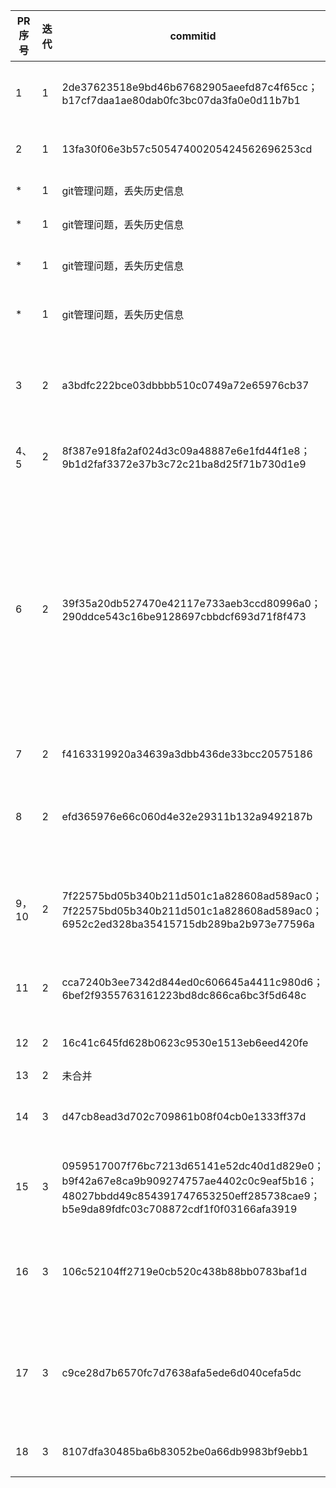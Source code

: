| PR序号 | 迭代 | commitid                                                     | 用例图                                                       | 系统顺序图 | 类图                                                         | OCL合约 | 提交人 | 说明           |
| ------ | ---- | ------------------------------------------------------------ | ------------------------------------------------------------ | ---------- | ------------------------------------------------------------ | ------- | ------ | -------------- |
| 1      | 1    | 2de37623518e9bd46b67682905aeefd87c4f65cc；b17cf7daa1ae80dab0fc3bc07da3fa0e0d11b7b1 | checkRunningStatus；modifyRunningStatus；defineSamplingRule；findDataSet；downloadDataSet；deleteDataSet |            |                                                              |         | 任婷伊 | 用例第一次迭代 |
| 2      | 1    | 13fa30f06e3b57c50547400205424562696253cd                     |                                                              |            |                                                              |         | 李楠   | 删除测试文件   |
| * | 1 | git管理问题，丢失历史信息 | | | | | 李楠 |  |
| * | 1 | git管理问题，丢失历史信息 | | | | | 刘炜 |  |
| * | 1 | git管理问题，丢失历史信息 | | | | | 陈泽人 |  |
| * | 1 | git管理问题，丢失历史信息 | | | | | 王子勤 |  |
| 3      | 2    | a3bdfc222bce03dbbbb510c0749a72e65976cb37                     |                                                              |            | ModelOwner；ModelRunningService；ModelManager；OutsideUser；DataSet；Model；ModelList；User |         | 刘炜   | 类图第一次迭代 |
| 4、5   | 2    | 8f387e918fa2af024d3c09a48887e6e1fd44f1e8；9b1d2faf3372e37b3c72c21ba8d25f71b730d1e9 |                                                              |            |                                                              |         | 李楠   | 无关配置文件   |
| 6      | 2 | 39f35a20db527470e42117e733aeb3ccd80996a0；290ddce543c16be9128697cbbdcf693d71f8f473 | uploadModel；deleteModel；searchModel；manageModelVersion；downloadModel；deployModel；stopOnlineModel；searchOnlineModel；addModelAccessPermission；updateModelAccessPermission；createModelSharingLink；updateModelSharingLinkAccessPermission；createOnlineModelAPI；updateOnlineModelAPI；downloadModelBySharingLink；callOnlieModelAPI；checkRunningStatus；modifyRunningStatus；defineSamplingRule；findDataSet；downloadDataSet；deleteDataSet；addVersionTag；changeVersionTag；deleteVersionTag |            |                                                              |         | 王子勤 | 用例图第二次迭代 |
| 7      | 2 | f4163319920a34639a3dbb436de33bcc20575186 |                                                              |  |                                                              |         | 李楠 | 简单修改 |
| 8      | 2 | efd365976e66c060d4e32e29311b132a9492187b |                                                              | updateModelAccessPermission |                                                              | UpdateModelAccessPermissionService::updatePermission | 任婷伊 | 顺序图和OCL第一次迭代 |
| 9，10   | 2 | 7f22575bd05b340b211d501c1a828608ad589ac0；7f22575bd05b340b211d501c1a828608ad589ac0；6952c2ed328ba35415715db289ba2b973e77596a |                                                              | ModifyRunningStatusSSD；UpdateModelAccessPermissionSSD；CallOnlineModelAPISSD；FindDatasetSSD；ModifyRunningStatusSSD；UpdateModelAccessPermissionSSD；CallOnlineModelAPISSD；FindDatasetSSD |                                                              |         | 陈泽人 | 顺序图第二次迭代 |
| 11      | 2 | cca7240b3ee7342d844ed0c606645a4411c980d6；6bef2f9355763161223bd8dc866ca6bc3f5d648c |                                                              | ModifyRunningStatusSSD；UpdateModelAccessPermissionSSD |                                                              |         | 王子勤 | 顺序图第二次迭代 |
| 12      | 2 | 16c41c645fd628b0623c9530e1513eb6eed420fe |                                                              |            |                                                              |         | 李楠 | 回退问题pr |
| 13     | 2 | 未合并 |                                                              |            |                                                              |         |  |  |
| 14      | 3 | d47cb8ead3d702c709861b08f04cb0e1333ff37d |                                                              | ModifyRunningStatusSSD;UpdateModelAccessPermissionSSD |                                                              |         | 陈泽人 | 顺序图第三次迭代 |
| 15     | 3 | 0959517007f76bc7213d65141e52dc40d1d829e0；b9f42a67e8ca9b909274757ae4402c0c9eaf5b16；48027bbdd49c854391747653250eff285738cae9；b5e9da89fdfc03c708872cdf1f0f03166afa3919 |                                                              |            |                                                              | CallOnlineModelAPIService::callOnlineModelAsync；CheckRunningStatusService::checkModelRunningStatus；CallOnlineModelAPIService::getCallResult；FindDatasetService::selectModel；FindDatasetService::selectRule；FindDatasetService::getDataset | 李楠 | OCL第二次迭代 |
| 16     | 3 | 106c52104ff2719e0cb520c438b88bb0783baf1d |                                                              | UploadModelSSD |                                                              | UploadModelService::inputModelID、updateModelConten、updateModelDescription；UpdateModelAccessPermissionService::inputNewAccessPermission、inputModelId、confirmUpdate()；ModifyRunningStatusService::selectModel、inputNewRunningStatus、confirmModify |    任婷伊    |        OCL第三次迭代        |
| 17     | 3 | c9ce28d7b6570fc7d7638afa5ede6d040cefa5dc |                                                              |            |                                                              |         |     刘炜   | 目标系统介绍及项目分工情况 |
| 18     | 3 | 8107dfa30485ba6b83052be0a66db9983bf9ebb1 |                                                              |            |                                                              |         |   任婷伊     | 迭代文档 |


